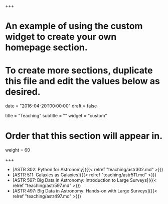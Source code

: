 +++
# An example of using the custom widget to create your own homepage section.
# To create more sections, duplicate this file and edit the values below as desired.

date = "2016-04-20T00:00:00"
draft = false

title = "Teaching"
subtitle = ""
widget = "custom"

# Order that this section will appear in.
weight = 60

+++

- [ASTR 302: Python for Astronomy]({{< relref "teaching/astr302.md" >}})
- [ASTR 511: Galaxies as Galaxies]({{< relref "teaching/astr511.md" >}})
- [ASTR 597: Big Data in Astronomy: Introduction to Large Surveys]({{< relref "teaching/astr597.md" >}})
- [ASTR 497: Big Data in Astronomy: Hands-on with Large Surveys]({{< relref "teaching/astr497.md" >}})
